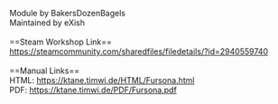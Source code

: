 Module by BakersDozenBagels<br/>
Maintained by eXish<br/>
<br/>
==Steam Workshop Link==<br/>
https://steamcommunity.com/sharedfiles/filedetails/?id=2940559740<br/>
<br/>
==Manual Links==<br/>
HTML: https://ktane.timwi.de/HTML/Fursona.html<br/>
PDF: https://ktane.timwi.de/PDF/Fursona.pdf<br/>
